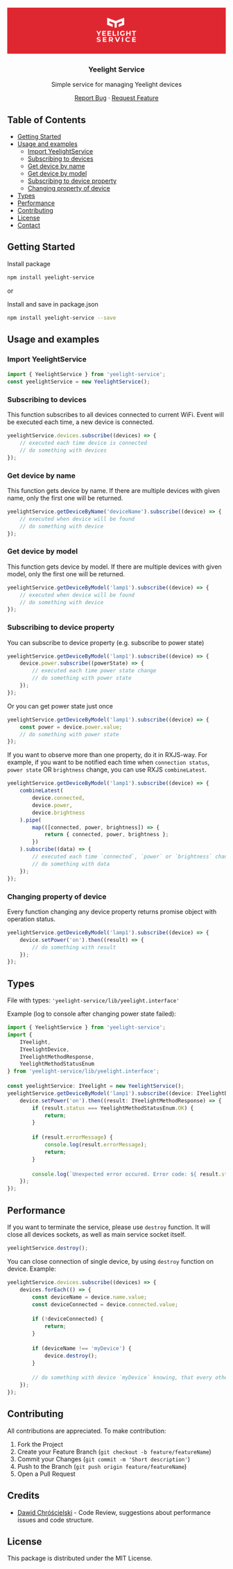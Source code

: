 
<p align="center">
  <a href="https://github.com/faustyn-p/yeelight-service">
	<img src="assets/logo.jpg" alt="Logo">
  </a>

  <h3 align="center">Yeelight Service</h3>

  <p align="center">Simple service for managing Yeelight devices</p>
  <p align="center">
	<a href="https://github.com/faustyn-p/yeelight-service/issues">Report Bug</a>
	·
	<a href="https://github.com/faustyn-p/yeelight-service/issues">Request Feature</a>
  </p>
</p>

## Table of Contents

* [Getting Started](#getting-started)
* [Usage and examples](#usage)
	* [Import YeelightService](#import-yeelightservice)
	* [Subscribing to devices](#subscribing-to-devices)
	* [Get device by name](#get-device-by-name)
	* [Get device by model](#get-device-by-model)
	* [Subscribing to device property](#subscribing-to-device-property)
	* [Changing property of device](#changing-property-of-device)
* [Types](#types)
* [Performance](#performance)
* [Contributing](#contributing)
* [License](#license)
* [Contact](#contact)

## Getting Started

Install package
```sh
npm install yeelight-service
```
or

Install and save in package.json
```sh
npm install yeelight-service --save
```

## Usage and examples

### Import YeelightService
```typescript
import { YeelightService } from 'yeelight-service';
const yeelightService = new YeelightService();
```

### Subscribing to devices
This function subscribes to all devices connected to current WiFi. Event will be executed each time, a new device is connected.
```typescript
yeelightService.devices.subscribe((devices) => {
    // executed each time device is connected
	// do something with devices
});
```

### Get device by name
This function gets device by name. If there are multiple devices with given name, only the first one will be returned.
```typescript
yeelightService.getDeviceByName('deviceName').subscribe((device) => {
    // executed when device will be found
	// do something with device
});
```

### Get device by model
This function gets device by model. If there are multiple devices with given model, only the first one will be returned.
```typescript
yeelightService.getDeviceByModel('lamp1').subscribe((device) => {
    // executed when device will be found
	// do something with device
});
```

### Subscribing to device property
You can subscribe to device property (e.g. subscribe to power state)
```typescript
yeelightService.getDeviceByModel('lamp1').subscribe((device) => {
	device.power.subscribe((powerState) => {
        // executed each time power state change
		// do something with power state
	});
});
```
Or you can get power state just once
```typescript
yeelightService.getDeviceByModel('lamp1').subscribe((device) => {
	const power = device.power.value;
    // do something with power state
});
```
If you want to observe more than one property, do it in RXJS-way. For example, if you want to be notified each time when `connection status`, `power state` OR `brightness` change, you can use RXJS `combineLatest`.

```typescript
yeelightService.getDeviceByModel('lamp1').subscribe((device) => {
	combineLatest(
		device.connected,
		device.power,
		device.brightness
	).pipe(
		map(([connected, power, brightness]) => {
			return { connected, power, brightness };
		})
	).subscribe((data) => {
        // executed each time `connected`, `power` or `brightness` change
		// do something with data
	});
});
``` 

### Changing property of device
Every function changing any device property returns promise object with operation status. 

```typescript
yeelightService.getDeviceByModel('lamp1').subscribe((device) => {
	device.setPower('on').then((result) => {
		// do something with result
	});
});
```

## Types
File with types: `'yeelight-service/lib/yeelight.interface'`

Example (log to console after changing power state failed):
```typescript
import { YeelightService } from 'yeelight-service';
import {
	IYeelight,
	IYeelightDevice,
	IYeelightMethodResponse,
	YeelightMethodStatusEnum
} from 'yeelight-service/lib/yeelight.interface';

const yeelightService: IYeelight = new YeelightService();
yeelightService.getDeviceByModel('lamp1').subscribe((device: IYeelightDevice) => {
	device.setPower('on').then((result: IYeelightMethodResponse) => {
		if (result.status === YeelightMethodStatusEnum.OK) {
			return;
		}

		if (result.errorMessage) {
			console.log(result.errorMessage);
			return;
		}

		console.log(`Unexpected error occured. Error code: ${ result.status }`);
	});
});
```

## Performance
If you want to terminate the service, please use `destroy` function. It will close all devices sockets, as well as main service socket itself.
```typescript
yeelightService.destroy();
```

You can close connection of single device, by using `destroy` function on device. Example:
```typescript
yeelightService.devices.subscribe((devices) => {
    devices.forEach(() => {
        const deviceName = device.name.value;
        const deviceConnected = device.connected.value;

        if (!deviceConnected) {
            return;
        }

        if (deviceName !== 'myDevice') {
            device.destroy();
        }

        // do something with device `myDevice` knowing, that every other device is disconnected from socket
    });
});
```

## Contributing
All contributions are appreciated. To make contribution:
1. Fork the Project
2. Create your Feature Branch (`git checkout -b feature/featureName`)
3. Commit your Changes (`git commit -m 'Short description'`)
4. Push to the Branch (`git push origin feature/featureName`)
5. Open a Pull Request

## Credits
* [Dawid Chróścielski](https://github.com/Chroscielski) - Code Review, suggestions about performance issues and code structure.

## License
This package is distributed under the MIT License.

